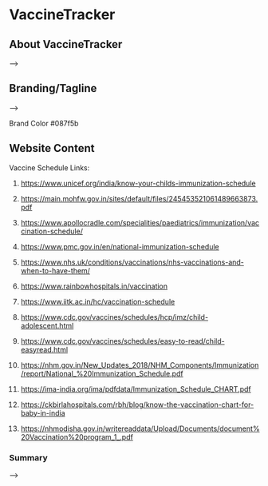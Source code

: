 # VaccineTracker

## About VaccineTracker

-->

## Branding/Tagline

-->

Brand Color #087f5b

## Website Content

Vaccine Schedule Links:

1. https://www.unicef.org/india/know-your-childs-immunization-schedule

2. https://main.mohfw.gov.in/sites/default/files/245453521061489663873.pdf

3. https://www.apollocradle.com/specialities/paediatrics/immunization/vaccination-schedule/

4. https://www.pmc.gov.in/en/national-immunization-schedule

5. https://www.nhs.uk/conditions/vaccinations/nhs-vaccinations-and-when-to-have-them/

6. https://www.rainbowhospitals.in/vaccination

7. https://www.iitk.ac.in/hc/vaccination-schedule

8. https://www.cdc.gov/vaccines/schedules/hcp/imz/child-adolescent.html

9. https://www.cdc.gov/vaccines/schedules/easy-to-read/child-easyread.html

10. https://nhm.gov.in/New_Updates_2018/NHM_Components/Immunization/report/National_%20Immunization_Schedule.pdf

11. https://ima-india.org/ima/pdfdata/Immunization_Schedule_CHART.pdf

12. https://ckbirlahospitals.com/rbh/blog/know-the-vaccination-chart-for-baby-in-india

13. https://nhmodisha.gov.in/writereaddata/Upload/Documents/document%20Vaccination%20program_1_.pdf

### Summary

-->
